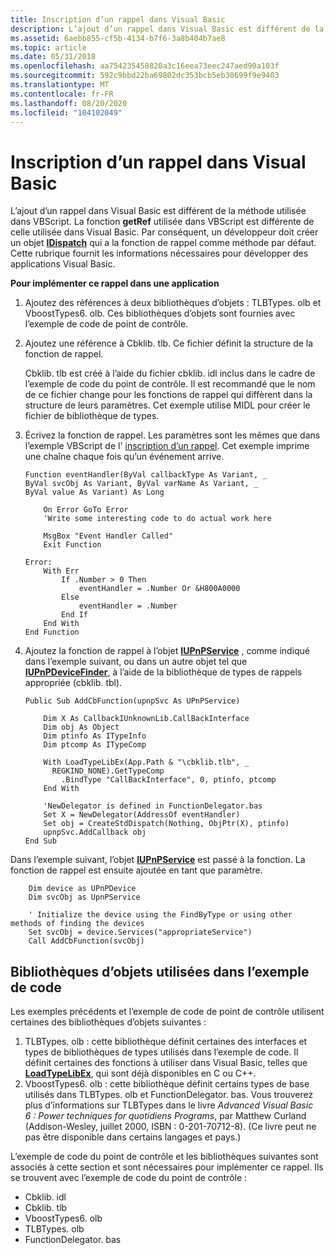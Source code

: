 ```yaml
---
title: Inscription d’un rappel dans Visual Basic
description: L’ajout d’un rappel dans Visual Basic est différent de la méthode utilisée dans VBScript.
ms.assetid: 6aebb855-cf5b-4134-b7f6-3a8b404b7ae8
ms.topic: article
ms.date: 05/31/2018
ms.openlocfilehash: aa754235458820a3c16eea73eec247aed90a103f
ms.sourcegitcommit: 592c9bbd22ba69802dc353bcb5eb30699f9e9403
ms.translationtype: MT
ms.contentlocale: fr-FR
ms.lasthandoff: 08/20/2020
ms.locfileid: "104102049"
---
```

# <a name="registering-a-callback-in-visual-basic"></a>Inscription d’un rappel dans Visual Basic

L’ajout d’un rappel dans Visual Basic est différent de la méthode utilisée dans VBScript. La fonction **getRef** utilisée dans VBScript est différente de celle utilisée dans Visual Basic. Par conséquent, un développeur doit créer un objet [**IDispatch**](/windows/win32/api/oaidl/nn-oaidl-idispatch) qui a la fonction de rappel comme méthode par défaut. Cette rubrique fournit les informations nécessaires pour développer des applications Visual Basic.

**Pour implémenter ce rappel dans une application**

1.  Ajoutez des références à deux bibliothèques d’objets : TLBTypes. olb et VboostTypes6. olb. Ces bibliothèques d’objets sont fournies avec l’exemple de code de point de contrôle.
2.  Ajoutez une référence à Cbklib. tlb. Ce fichier définit la structure de la fonction de rappel.

    Cbklib. tlb est créé à l’aide du fichier cbklib. idl inclus dans le cadre de l’exemple de code du point de contrôle. Il est recommandé que le nom de ce fichier change pour les fonctions de rappel qui diffèrent dans la structure de leurs paramètres. Cet exemple utilise MIDL pour créer le fichier de bibliothèque de types.

3.  Écrivez la fonction de rappel. Les paramètres sont les mêmes que dans l’exemple VBScript de l' [inscription d’un rappel](registering-a-callback.md). Cet exemple imprime une chaîne chaque fois qu’un événement arrive.
    ```VB
    Function eventHandler(ByVal callbackType As Variant, _
    ByVal svcObj As Variant, ByVal varName As Variant, _
    ByVal value As Variant) As Long

        On Error GoTo Error
        'Write some interesting code to do actual work here

        MsgBox "Event Handler Called"
        Exit Function

    Error:
        With Err
            If .Number > 0 Then
                eventHandler = .Number Or &H800A0000
            Else
                eventHandler = .Number
            End If
        End With
    End Function
    ```

    

4.  Ajoutez la fonction de rappel à l’objet [**IUPnPService**](/windows/desktop/api/Upnp/nn-upnp-iupnpservice) , comme indiqué dans l’exemple suivant, ou dans un autre objet tel que [**IUPnPDeviceFinder**](/windows/desktop/api/Upnp/nn-upnp-iupnpdevicefinder), à l’aide de la bibliothèque de types de rappels appropriée (cbklib. tbl).
    ```VB
    Public Sub AddCbFunction(upnpSvc As UPnPService)

        Dim X As CallbackIUnknownLib.CallBackInterface
        Dim obj As Object
        Dim ptinfo As ITypeInfo
        Dim ptcomp As ITypeComp

        With LoadTypeLibEx(App.Path & "\cbklib.tlb", _
          REGKIND_NONE).GetTypeComp
            .BindType "CallBackInterface", 0, ptinfo, ptcomp
        End With

        'NewDelegator is defined in FunctionDelegator.bas
        Set X = NewDelegator(AddressOf eventHandler) 
        Set obj = CreateStdDispatch(Nothing, ObjPtr(X), ptinfo)
        upnpSvc.AddCallback obj
    End Sub
    ```

    

Dans l’exemple suivant, l’objet [**IUPnPService**](/windows/desktop/api/Upnp/nn-upnp-iupnpservice) est passé à la fonction. La fonction de rappel est ensuite ajoutée en tant que paramètre.


```VB
    Dim device as UPnPDevice
    Dim svcObj as UpnPService

    ' Initialize the device using the FindByType or using other methods of finding the devices
    Set svcObj = device.Services("appropriateService")
    Call AddCbFunction(svcObj)
```



## <a name="object-libraries-used-in-the-sample-code"></a>Bibliothèques d’objets utilisées dans l’exemple de code

Les exemples précédents et l’exemple de code de point de contrôle utilisent certaines des bibliothèques d’objets suivantes :

1.  TLBTypes. olb : cette bibliothèque définit certaines des interfaces et types de bibliothèques de types utilisés dans l’exemple de code. Il définit certaines des fonctions à utiliser dans Visual Basic, telles que [**LoadTypeLibEx**](/windows/win32/api/oleauto/nf-oleauto-loadtypelibex), qui sont déjà disponibles en C ou C++.
2.  VboostTypes6. olb : cette bibliothèque définit certains types de base utilisés dans TLBTypes. olb et FunctionDelegator. bas. Vous trouverez plus d’informations sur TLBTypes dans le livre *Advanced Visual Basic 6 : Power techniques for quotidiens Programs*, par Matthew Curland (Addison-Wesley, juillet 2000, ISBN : 0-201-70712-8). (Ce livre peut ne pas être disponible dans certains langages et pays.)

L’exemple de code du point de contrôle et les bibliothèques suivantes sont associés à cette section et sont nécessaires pour implémenter ce rappel. Ils se trouvent avec l’exemple de code du point de contrôle :

-   Cbklib. idl
-   Cbklib. tlb
-   VboostTypes6. olb
-   TLBTypes. olb
-   FunctionDelegator. bas

 

 